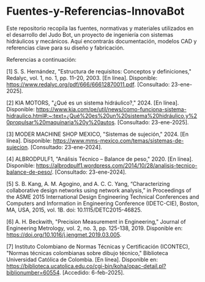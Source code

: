 # Fuentes-y-Referencias-InnovaBot
Este repositorio recopila las fuentes, normativas y materiales utilizados en el desarrollo del Judo Bot, un proyecto de ingeniería con sistemas hidráulicos y mecánicos. Aquí encontrarás documentación, modelos CAD y referencias clave para su diseño y fabricación.


Referencias a continuación:

[1] S. S. Hernández, "Estructura de requisitos: Conceptos y definiciones," Redalyc, vol. 1, no. 1, pp. 11–20, 2003. [En línea]. Disponible: https://www.redalyc.org/pdf/666/66612870011.pdf. [Consultado: 23-ene-2025].

[2] KIA MOTORS, "¿Qué es un sistema hidráulico?," 2024. [En línea]. Disponible: https://www.kia.com/pe/util/news/como-funciona-sistema-hidraulico.html#:~:text=¿Qué%20es%20un%20sistema%20hidráulico,y%20propulsar%20maquinaria%20y%20autos. [Consultado: 23-ene-2025].

[3]  MODER MACHINE SHOP MEXICO, "Sistemas de sujeción," 2024. [En línea]. Disponible: https://www.mms-mexico.com/temas/sistemas-de-sujecion. [Consultado: 23-ene-2024].

[4] ALBRODPULF1, "Análisis Técnico – Balance de peso," 2020. [En línea]. Disponible: https://albrodpulf1.wordpress.com/2014/10/28/analisis-tecnico-balance-de-peso/. [Consultado: 23-ene-2024].

[5] S. B. Kang, A. M. Agogino, and A. C. C. Yang, “Characterizing collaborative design networks using network analysis,” in Proceedings of the ASME 2015 International Design Engineering Technical Conferences and Computers and Information in Engineering Conference (IDETC-CIE), Boston, MA, USA, 2015, vol. 1B. doi: 10.1115/DETC2015-46825.
   
[6] A. H. Beckwith, "Precision Measurement in Engineering," Journal of Engineering Metrology, vol. 2, no. 3, pp. 125-138, 2019. Disponible en: https://doi.org/10.1016/j.jengmet.2019.03.005.

[7] Instituto Colombiano de Normas Técnicas y Certificación (ICONTEC), "Normas técnicas colombianas sobre dibujo técnico," Biblioteca Universidad Católica de Colombia. [En línea]. Disponible en: https://biblioteca.ucatolica.edu.co/cgi-bin/koha/opac-detail.pl?biblionumber=60554. [Accedido: 6-feb-2025].
